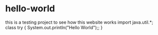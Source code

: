 # hello-world
this is a testing project to see how this website works
import java.util.*;
class try
{
  System.out.println("Hello World");;
  }
